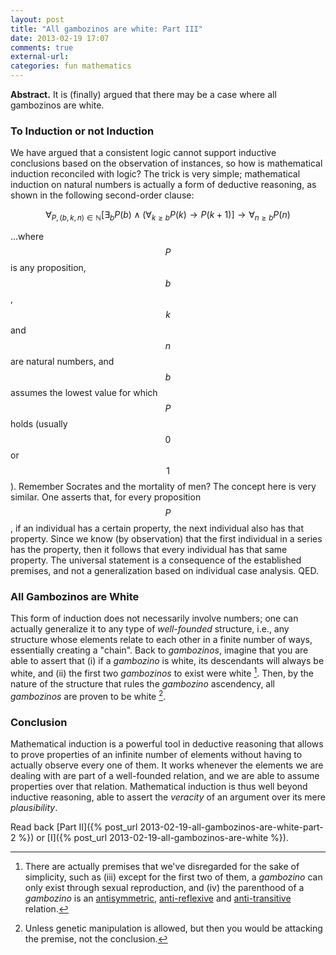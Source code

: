 ```yaml
---
layout: post
title: "All gambozinos are white: Part III"
date: 2013-02-19 17:07
comments: true
external-url:
categories: fun mathematics
---
```


**Abstract.** It is (finally) argued that there may be a case where all gambozinos are white.

### To Induction or not Induction

We have argued that a consistent logic cannot support inductive conclusions based on the observation of instances, so how is mathematical induction reconciled with logic? The trick is very simple; mathematical induction on natural numbers is actually a form of deductive reasoning, as shown in the following second-order clause:

$$\forall_{P, (b, k, n) \in \mathbb{N}} [\exists_b P(b) \wedge (\forall_{k \geq b} P(k) \rightarrow P(k+1)] \rightarrow \forall_{n \geq b} P(n)$$

...where $$P$$ is any proposition, $$b$$, $$k$$ and $$n$$ are natural numbers, and $$b$$ assumes the lowest value for which $$P$$ holds (usually $$0$$ or $$1$$). Remember Socrates and the mortality of men? The concept here is very similar. One asserts that, for every proposition $$P$$, if an individual has a certain property, the next individual also has that property. Since we know (by observation) that the first individual in a series has the property, then it follows that every individual has that same property. The universal statement is a consequence of the established premises, and not a generalization based on individual case analysis. QED.

### All Gambozinos are White

This form of induction does not necessarily involve numbers; one can actually generalize it to any type of *well-founded* structure, i.e., any structure whose elements relate to each other in a finite number of ways, essentially creating a "chain". Back to *gambozinos*, imagine that you are able to assert that (i) if a *gambozino* is white, its descendants will always be white, and (ii) the first two *gambozinos* to exist were white [^1]. Then, by the nature of the structure that rules the *gambozino* ascendency, all *gambozinos* are proven to be white [^2].

[^1]: There are actually premises that we've disregarded for the sake of simplicity, such as (iii) except for the first two of them, a *gambozino* can only exist through sexual reproduction, and (iv) the parenthood of a *gambozino* is an [antisymmetric](https://en.wikipedia.org/wiki/Antisymmetric_relation), [anti-reflexive](https://en.wikipedia.org/wiki/Reflexive_relation) and [anti-transitive](https://en.wikipedia.org/wiki/Intransitivity#Antitransitivity) relation.

[^2]: Unless genetic manipulation is allowed, but then you would be attacking the premise, not the conclusion.

### Conclusion

Mathematical induction is a powerful tool in deductive reasoning that allows to prove properties of an infinite number of elements without having to actually observe every one of them. It works whenever the elements we are dealing with are part of a well-founded relation, and we are able to assume properties over that relation. Mathematical induction is thus well beyond inductive reasoning, able to assert the *veracity* of an argument over its mere *plausibility*.

Read back [Part II]({% post_url 2013-02-19-all-gambozinos-are-white-part-2 %}) or [I]({% post_url 2013-02-19-all-gambozinos-are-white %}).
